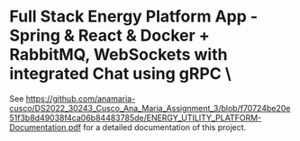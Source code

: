 # Full Stack Energy Platform App - Spring & React & Docker + RabbitMQ, WebSockets with integrated Chat using gRPC \
See https://github.com/anamaria-cusco/DS2022_30243_Cusco_Ana_Maria_Assignment_3/blob/f70724be20e51f3b8d49038f4ca06b84483785de/ENERGY_UTILITY_PLATFORM-Documentation.pdf
for a detailed documentation of this project.
